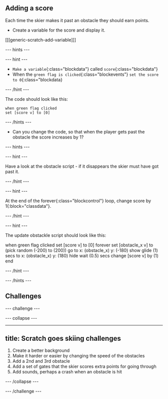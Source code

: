 ## Adding a score

Each time the skier makes it past an obstacle they should earn points.

+ Create a variable for the score and display it.

[[[generic-scratch-add-variable]]]

--- hints ---

--- hint ---

+ `Make a variable`{:class="blockdata"} called `score`{:class="blockdata"}
+ When the `green flag is clicked`{:class="blockevents"} `set the score to 0`{:class="blockdata}

--- /hint ---

The code should look like this:

```blocks
when green flag clicked
set [score v] to [0]
```

--- /hints ---

+ Can you change the code, so that when the player gets past the obstacle the score increases by 1?

--- hints ---

--- hint ---

Have a look at the obstacle script - if it disappears the skier must have got past it.

--- /hint ---

--- hint ---

At the end of the forever{:class="blockcontrol"} loop, change score by 1{:block="classdata"}.

--- /hint ---

--- hint ---

The update obstackle script should look like this:

when green flag clicked
set [score v] to [0]
forever 
    set [obstacle_x v] to (pick random (-200) to (200))
    go to x: (obstacle_x) y: (-180)
    show
    glide (1) secs to x: (obstacle_x) y: (180)
    hide
    wait (0.5) secs
    change [score v] by (1)
end

--- /hint ---

--- /hints ---

## Challenges

--- challenge ---

--- collapse ---

---
title: Scratch goes skiing challenges
---

1. Create a better background
1. Make it harder or easier by changing the speed of the obstacles
1. Add a 2nd and 3rd obstacle
1. Add a set of gates that the skier scores extra points for going through
1. Add sounds, perhaps a crash when an obstacle is hit

--- /collapse ---

--- /challenge ---

